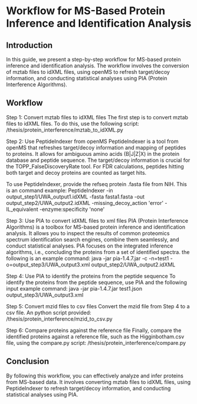 # Workflow for MS-Based Protein Inference and Identification Analysis

## Introduction
In this guide, we present a step-by-step workflow for MS-based protein inference and identification analysis. The workflow involves the conversion of mztab files to idXML files, using openMS to refresh target/decoy information, and conducting statistical analyses using PIA (Protein Interference Algorithms).

## Workflow
Step 1: Convert mztab files to idXML files
The first step is to convert mztab files to idXML files. To do this, use the following script:
/thesis/protein_interference/mztab_to_idXML.py

Step 2: Use PeptideIndexer from openMS
PeptideIndexer is a tool from openMS that refreshes target/decoy information and mapping of peptides to proteins. It allows for ambiguous amino acids (B|J|Z|X) in the protein database and peptide sequence. The target/decoy information is crucial for the TOPP_FalseDiscoveryRate tool. For FDR calculations, peptides hitting both target and decoy proteins are counted as target hits.

To use PeptideIndexer, provide the refseq protein .fasta file from NIH. This is an command example:
PeptideIndexer -in output_step1/UWA_output1.idXML -fasta fasta1.fasta -out output_step2/UWA_output2.idXML -missing_decoy_action 'error' -IL_equivalent -enzyme:specificity 'none'

Step 3: Use PIA to convert idXML files to xml files
PIA (Protein Interference Algorithms) is a toolbox for MS-based protein inference and identification analysis. It allows you to inspect the results of common proteomics spectrum identification search engines, combine them seamlessly, and conduct statistical analyses. PIA focuses on the integrated inference algorithms, i.e., concluding the proteins from a set of identified spectra.
the following is an example command:
java -jar pia-1.4.7.jar -c -n=test1 -o=output_step3/UWA_output3.xml output_step2/UWA_output2.idXML

Step 4: Use PIA to identify the proteins from the peptide sequence
To identify the proteins from the peptide sequence, use PIA and the following input example command:
java -jar pia-1.4.7.jar test1.json output_step3/UWA_output3.xml

Step 5: Convert mzid files to csv files
Convert the mzid file from Step 4 to a csv file. An python script provided:
/thesis/protein_interference/mzid_to_csv.py

Step 6: Compare proteins against the reference file
Finally, compare the identified proteins against a reference file, such as the Higginbotham.csv file, using the compare.py script:
/thesis/protein_interference/compare.py

## Conclusion
By following this workflow, you can effectively analyze and infer proteins from MS-based data. It involves converting mztab files to idXML files, using PeptideIndexer to refresh target/decoy information, and conducting statistical analyses using PIA.



